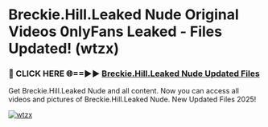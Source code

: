 # Breckie.Hill.Leaked Nude Original Videos 0nlyFans Leaked - Files Updated! (wtzx)

<h3>🔴 CLICK HERE 🌐==►► <a href="https://tinyurl.com/y5r63du9" rel="nofollow">Breckie.Hill.Leaked Nude Updated Files</a></h3>

Get Breckie.Hill.Leaked Nude and all content. Now you can access all videos and pictures of Breckie.Hill.Leaked Nude. New Updated Files 2025!

[![wtzx](https://i.imgur.com/UVo9nyh.gif)](https://tinyurl.com/y5r63du9)